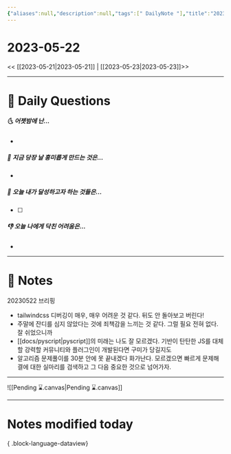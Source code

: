 ```yaml
---
{"aliases":null,"description":null,"tags":[" DailyNote "],"title":"2023-05-22","created":"2023-05-22T20:16:41","updated":"2023-07-15T21:30:20","dg-publish":true,"permalink":"/docs/daily-notes/2023-05-22/","dgPassFrontmatter":true}
---
```



# 2023-05-22

<< [[2023-05-21\|2023-05-21]] | [[2023-05-23\|2023-05-23]]>>

---

# 📅 Daily Questions

##### 🌜 어젯밤에 난...

- 

##### 🙌 지금 당장 날 흥미롭게 만드는 것은...

- 

##### 🚀 오늘 내가 달성하고자 하는 것들은...

- [ ] 

##### 👎 오늘 나에게 닥친 어려움은...

- 

---

# 📝 Notes

20230522 브리핑 
- tailwindcss 디버깅이 매우, 매우 어려운 것 같다. 뒤도 안 돌아보고 버린다! 
- 주말에 잔디를 심지 않았다는 것에 죄책감을 느끼는 것 같다. 그럴 필요 전혀 없다. 잘 쉬었으니까 
- [[docs/pyscript\|pyscript]]의 미래는 나도 잘 모르겠다. 기반이 탄탄한 JS를 대체할 강력할 커뮤니티와 플러그인이 개발된다면 구미가 당길지도 
- 알고리즘 문제풀이를 30분 안에 못 끝내겠다 화가난다. 모르겠으면 빠르게 문제해결에 대한 실마리를 검색하고 그 다음 중요한 것으로 넘어가자.

___

![[Pending ⌛.canvas\|Pending ⌛.canvas]]

---

# Notes modified today


{ .block-language-dataview}
